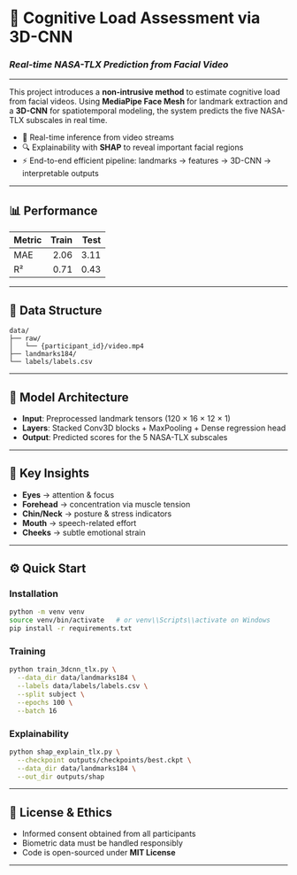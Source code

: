 # 🧠 Cognitive Load Assessment via 3D-CNN

### *Real-time NASA-TLX Prediction from Facial Video*

---

This project introduces a **non-intrusive method** to estimate cognitive load from facial videos. Using **MediaPipe Face Mesh** for landmark extraction and a **3D-CNN** for spatiotemporal modeling, the system predicts the five NASA-TLX subscales in real time. 

- 🎯 Real-time inference from video streams
- 🔍 Explainability with **SHAP** to reveal important facial regions
- ⚡ End-to-end efficient pipeline: landmarks → features → 3D-CNN → interpretable outputs

---

## 📊 Performance

| Metric | Train | Test |
|--------|------:|----:|
| MAE    | 2.06  | 3.11 |
| R²     | 0.71  | 0.43 |

---

## 📂 Data Structure

```
data/
├── raw/
│   └── {participant_id}/video.mp4
├── landmarks184/
└── labels/labels.csv
```

---

## 🧬 Model Architecture

- **Input**: Preprocessed landmark tensors (120 × 16 × 12 × 1)
- **Layers**: Stacked Conv3D blocks + MaxPooling + Dense regression head
- **Output**: Predicted scores for the 5 NASA-TLX subscales

---

## 📍 Key Insights

- **Eyes** → attention & focus
- **Forehead** → concentration via muscle tension
- **Chin/Neck** → posture & stress indicators
- **Mouth** → speech-related effort
- **Cheeks** → subtle emotional strain

---

## ⚙️ Quick Start

### Installation
```bash
python -m venv venv
source venv/bin/activate   # or venv\\Scripts\\activate on Windows
pip install -r requirements.txt
```

### Training
```bash
python train_3dcnn_tlx.py \
  --data_dir data/landmarks184 \
  --labels data/labels/labels.csv \
  --split subject \
  --epochs 100 \
  --batch 16
```

### Explainability
```bash
python shap_explain_tlx.py \
  --checkpoint outputs/checkpoints/best.ckpt \
  --data_dir data/landmarks184 \
  --out_dir outputs/shap
```

---

## 📄 License & Ethics

- Informed consent obtained from all participants
- Biometric data must be handled responsibly
- Code is open-sourced under **MIT License**

---

